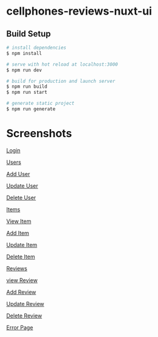 # cellphones-reviews-nuxt-ui

## Build Setup

``` bash
# install dependencies
$ npm install

# serve with hot reload at localhost:3000
$ npm run dev

# build for production and launch server
$ npm run build
$ npm run start

# generate static project
$ npm run generate
```
Screenshots
===========

[Login](images/login.png)

[Users](images/users.png) 

[Add User](images/addUser.png) 

[Update User](images/updateUser.png) 

[Delete User](images/deleteUser.png) 

[Items](images/items.png) 

[View Item](images/viewItem.png) 

[Add Item](images/addItem.png) 

[Update Item](images/updateItem.png) 

[Delete Item](images/deleteItem.png) 

[Reviews](images/reviews.png) 

[view Review](images/viewReview.png) 

[Add Review](images/addReview.png) 

[Update Review](images/updateReview.png) 

[Delete Review](images/deleteReview.png) 

[Error Page](images/errorPage.png) 